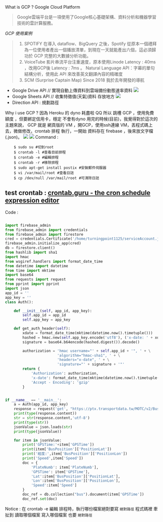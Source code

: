 What is GCP ? 
Google Cloud Platform 
>Google雲端平台是一項使用了Google核心基礎架構、資料分析和機器學習技術的雲計算服務。

*GCP 使用案例*
>1. SPOTIFY
>在導入 dataflow、BigQuery 之後，Spotify 從原本一個禮拜為一位使用者產出一個播放清單，到現在一天就能產出六個，這必須歸功於 GCP 完整的大數據分析功能。
>2. VoiceTube
影片串流平台注重速度，原本使用Linode Latency : 40ms ，改用GCP後 Latency : 7ms 。
Natural Language API：字幕的單句結構分析，使用此 API 來改善英文翻譯內容的精確度
>3. SCM (Surprise Captain Map) Since 2018
我於去年開發的導航
   * Google Drive API // 實現自動上傳資料到雲端備份動態速率資料
   ![](https://i.imgur.com/k9mH6I9.png)
   * Google Sheets API // 收集特徵值(天氣)資料 存放地方
   ![](https://i.imgur.com/63kzpcW.png)
   * Direction API : 規劃路徑
   
Why i use GCP ? 
因為 Heroku 的 dyno 耗盡啦 QQ
所以 跳槽 GCP ，使用免費額度 ，但要綁定信用卡，穩定 不會有dyno 用完的時候(目前)，我覺得對於這次的主題來說， GCP 就是 網頁版的 VM ，開GCP，使用ssh連線 VM，丟程式碼上去，微做修改，crontab 排程 執行，一開始 資料存在 firebase ，後來放文字檔(.json)。
![](https://i.imgur.com/GFPta2N.png)
![](https://i.imgur.com/v7FVgET.png)
Command :
```
    $ sudo su #切到root
    $ crontab -l #查看目前排程
    $ crontab -e #編輯排程
    $ crontab -r #移除排程
    $ sudo apt-get install postix #安裝郵件伺服器
    $ vi /var/mail/root #查看日誌
    $ cp /dev/null /var/mail/root #可清除日誌
```
test crontab : 
[crontab.guru - the cron schedule expression editor](https://crontab.guru/)
---
Code :
```python

import firebase_admin
from firebase_admin import credentials
from firebase_admin import firestore
cred = credentials.Certificate('/home/turningpoint1125/serviceAccount.json') # 絕對路徑 # 絕對重要
firebase_admin.initialize_app(cred)
db = firestore.client()
from hashlib import sha1
import hmac
from wsgiref.handlers import format_date_time
from datetime import datetime
from time import mktime
import base64
from requests import request
from pprint import pprint
import json
app_id = ''
app_key = ''
class Auth():

    def __init__(self, app_id, app_key):
        self.app_id = app_id
        self.app_key = app_key

    def get_auth_header(self):
        xdate = format_date_time(mktime(datetime.now().timetuple()))
        hashed = hmac.new(self.app_key.encode('utf8'), ('x-date: ' + xdate).encode('utf8'), sha1)
        signature = base64.b64encode(hashed.digest()).decode()

        authorization = 'hmac username="' + self.app_id + '", ' + \
                        'algorithm="hmac-sha1", ' + \
                        'headers="x-date", ' + \
                        'signature="' + signature + '"'
        return {
            'Authorization': authorization,
            'x-date': format_date_time(mktime(datetime.now().timetuple())),
            'Accept - Encoding': 'gzip'
        }


if __name__ == '__main__':
    a = Auth(app_id, app_key)
    response = request('get', "https://ptx.transportdata.tw/MOTC/v2/Bus/RealTimeByFrequency/InterCity/9018?$filter=Direction%20eq%20'0'&$top=150&$format=JSON", headers= a.get_auth_header())
    print(type(response.content))
    str = str(response.content,'utf-8')
    print(type(str))
    jsonValue = json.loads(str)
    print(type(jsonValue))

    for item in jsonValue:
        print('GPSTime:'+item['GPSTime'])
        print(item['BusPosition']['PositionLat'])
        print('經度:',item['BusPosition']['PositionLon'])
        print('Speed',item['Speed'])
        doc = {
            'PlateNumb': item['PlateNumb'],
            'GPSTime': item['GPSTime'],
            'Lat':item['BusPosition']['PositionLat'],
            'Lon':item['BusPosition']['PositionLon'],
            'Speed':item['Speed']
        }
        doc_ref = db.collection("bus").document(item['GPSTime'])
        doc_ref.set(doc)
```
Notice :
在 crontab -e 編輯 排程時，執行哪份檔案絕對要寫 `絕對路徑`
程式碼裡 牽扯到 讀取哪個檔案 寫入哪個檔案 也要 `絕對路徑`
